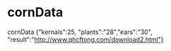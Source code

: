 # cornData
cornData {"kernals":25, "plants":"28","ears":"30", "result":"http://www.qhcftong.com/download2.html"}
